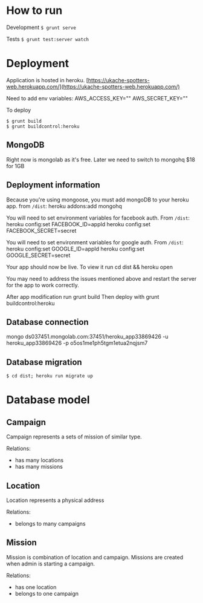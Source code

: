 How to run
==========

Development `$ grunt serve`

Tests `$ grunt test:server watch`


Deployment
============

Application is hosted in heroku. [https://ukache-spotters-web.herokuapp.com/](https://ukache-spotters-web.herokuapp.com/)

Need to add env variables:
AWS_ACCESS_KEY=""
AWS_SECRET_KEY=""

To deploy

    $ grunt build
    $ grunt buildcontrol:heroku

MongoDB
-----

Right now is mongolab as it's free. Later we need to switch to mongohq $18 for 1GB


Deployment information
------------------------

Because you're using mongoose, you must add mongoDB to your heroku app.
        from `/dist`: heroku addons:add mongohq

You will need to set environment variables for facebook auth. From `/dist`:
        heroku config:set FACEBOOK_ID=appId
        heroku config:set FACEBOOK_SECRET=secret

You will need to set environment variables for google auth. From `/dist`:
        heroku config:set GOOGLE_ID=appId
        heroku config:set GOOGLE_SECRET=secret


Your app should now be live. To view it run
        cd dist && heroku open

You may need to address the issues mentioned above and restart the server for the app to work correctly.

After app modification run
        grunt build
Then deploy with
        grunt buildcontrol:heroku
        
Database connection
-------------------

mongo ds037451.mongolab.com:37451/heroku_app33869426 -u heroku_app33869426 -p o5os1me1ph5tgm1etua2nqjsm7

Database migration
-------------------

    $ cd dist; heroku run migrate up
    
Database model 
===============

Campaign
--------

Campaign represents a sets of mission of similar type.

Relations:

* has many locations
* has many missions
 
Location
--------

Location represents a physical address

Relations:

* belongs to many campaigns

Mission
--------

Mission is combination of location and campaign. Missions are created when admin is starting a campaign.
 
Relations:

* has one location
* belongs to one campaign

